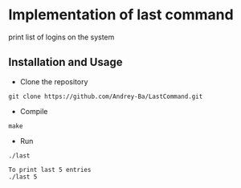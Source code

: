 # Implementation of last command

print list of logins on the system

## Installation and Usage

* Clone the repository
```
git clone https://github.com/Andrey-Ba/LastCommand.git
```

* Compile
```
make
```
* Run
```
./last
```
```
To print last 5 entries
./last 5
```
